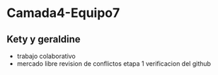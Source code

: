 # Camada4-Equipo7

## Kety y geraldine

- trabajo colaborativo
- mercado libre
  revision de conflictos etapa 1
  verificacion del github
